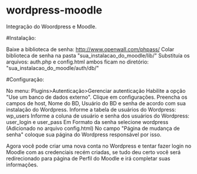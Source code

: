 # wordpress-moodle
Integração do Woordpress e Moodle.

#Instalação: 

Baixe a biblioteca de senha: http://www.openwall.com/phpass/ 
Colar biblioteca de senha na pasta "sua_instalacao_do_moodle/lib/" 
Substituía os arquivos: auth.php e config.html ambos ficam no diretório: "sua_instalacao_do_moodle/auth/db/" 

#Configuração: 

No menu: Plugins>Autenticação>Gerenciar autenticação 
Habilite a opção "Use um banco de dados externo". 
Clique em configurações. 
Preencha os campos de host, Nome do BD, Usuário do BD e senha de acordo com sua instalação do Wordpress. 
Informe a tabela de usuários do Wordpress: wp_users 
Informe a coluna de usuário e senha dos usuários do Wordpress: user_login e user_pass 
Em Formato da senha selecione wordpress (Adicionado no arquivo config.html) 
No campo "Página de mudança de senha" coloque sua página do Wordpress responsável por isso.

Agora você pode criar uma nova conta no Wordpress e tentar fazer login no Moodle com as credenciais recém criadas, se tudo deu certo você será redirecionado para página de Perfil do Moodle e irá completar suas informações.



